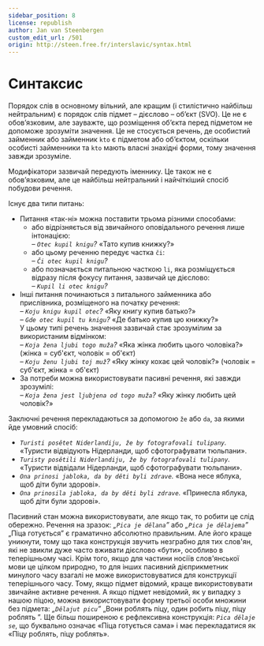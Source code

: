 ```yaml
---
sidebar_position: 8
license: republish
author: Jan van Steenbergen
custom_edit_url: /501
origin: http://steen.free.fr/interslavic/syntax.html
---
```


# Синтаксис

Порядок слів в основному вільний, але кращим (і стилістично найбільш нейтральним) є порядок слів підмет – дієслово – об’єкт (SVO). Це не є обов’язковим, але зауважте, що розміщення об’єкта перед підметом не допоможе зрозуміти значення. Це не стосується речень, де особистий займенник або займенник `kto` є підметом або об’єктом, оскільки особисті займенники та `kto` мають власні знахідні форми, тому значення завжди зрозуміле.

Модифікатори зазвичай передують іменнику. Це також не є обов’язковим, але це найбільш нейтральний і найчіткіший спосіб побудови речення.

Існує два типи питань:

- Питання «так-ні» можна поставити трьома різними способами:
  - або відрізняється від звичайного оповідального речення лише інтонацією:\
    _– `Otec kupil knigu`?_ «Тато купив книжку?»
  - або цьому реченню передує частка `či`:\
    _– `Či otec kupil knigu`?_
  - або позначається питальною часткою `li`, яка розміщується відразу після фокусу питання, зазвичай це дієслово:\
    _– `Kupil li otec knigu`?_
- Інші питання починаються з питального займенника або прислівника, розміщеного на початку речення:\
  _– `Koju knigu kupil otec`?_ «Яку книгу купив батько?»\
  _– `Gde otec kupil tu knigu`?_ «Де батько купив цю книжку?»\
  У цьому типі речень значення зазвичай стає зрозумілим за використаним відмінком:\
  – _`Koja žena ljubi togo muža`?_ «Яка жінка любить цього чоловіка?» (жінка = суб'єкт, чоловік = об'єкт)\
  – _`Koju ženu ljubi toj muž`?_ «Яку жінку кохає цей чоловік?» (чоловік = суб'єкт, жінка = об'єкт)
- За потреби можна використовувати пасивні речення, які завжди зрозумілі:\
  _– `Koja žena jest ljubjena od togo muža`?_ «Яку жінку любить цей чоловік?»

Заключні речення перекладаються за допомогою `že` або `da`, за якими йде умовний спосіб:

- _`Turisti posětet Niderlandiju, že by fotografovali tulipany`._ «Туристи відвідують Нідерланди, щоб сфотографувати тюльпани».
- _`Turisty posětili Niderlandiju, že by fotografovali tulipany`._ «Туристи відвідали Нідерланди, щоб сфотографувати тюльпани».
- _`Ona prinosi jabloka, da by děti byli zdrave`._ «Вона несе яблука, щоб діти були здорові».
- _`Ona prinosila jabloka, da by děti byli zdrave`._ «Принесла яблука, щоб діти були здорові».

Пасивний стан можна використовувати, але якщо так, то робити це слід обережно. Речення на зразок: _„`Pica je dělana`”_ або _„`Pica je dělajema`”_ „Піца готується” є граматично абсолютно правильним. Але його краще уникнути, тому що така конструкція звучить незграбно для тих слов'ян, які не звикли дуже часто вживати дієслово «бути», особливо в теперішньому часі. Крім того, якщо для частини носіїв слов'янської мови це цілком природно, то для інших пасивний дієприкметник минулого часу взагалі не може використовуватися для конструкції теперішнього часу. Тому, якщо підмет відомий, краще використовувати звичайне активне речення. А якщо підмет невідомий, як у випадку з нашою піцою, можна використовувати форму третьої особи множини без підмета: _„`Dělajut picu`”_ „Вони роблять піцу, один робить піцу, піцу роблять ”. Ще більш поширеною є рефлексивна конструкція: _`Pica dělaje se`_, що буквально означає «Піца готується сама» і має перекладатися як «Піцу роблять, піцу роблять».

